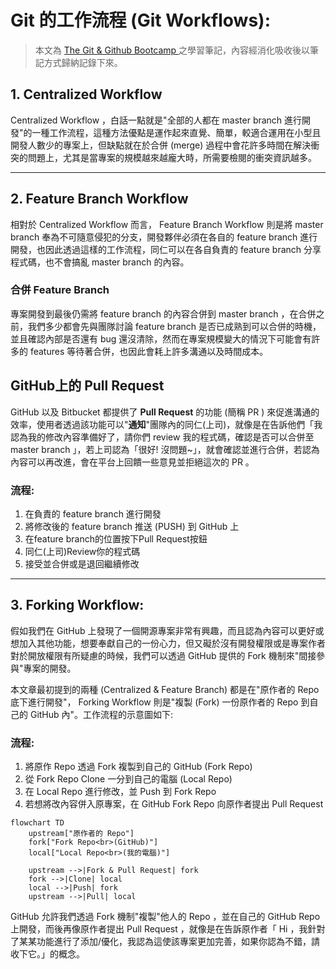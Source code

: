 # Git 的工作流程 (Git Workflows):

> 本文為 [The Git & Github Bootcamp
](https://www.udemy.com/course/git-and-github-bootcamp/
) 之學習筆記，內容經消化吸收後以筆記方式歸納記錄下來。

## 1. Centralized Workflow

Centralized Workflow ，白話一點就是"全部的人都在 master branch 進行開發"的一種工作流程，這種方法優點是運作起來直覺、簡單，較適合運用在小型且開發人數少的專案上，但缺點就在於合併 (merge) 過程中會花許多時間在解決衝突的問題上，尤其是當專案的規模越來越龐大時，所需要檢閱的衝突資訊越多。

--- 

## 2. Feature Branch Workflow

相對於 Centralized Workflow 而言， Feature Branch Workflow 則是將 master branch 奉為不可隨意侵犯的分支，開發夥伴必須在各自的 feature branch 進行開發，也因此透過這樣的工作流程，同仁可以在各自負責的 feature branch 分享程式碼，也不會搞亂 master branch 的內容。

### 合併 Feature Branch

專案開發到最後仍需將 feature branch 的內容合併到 master branch ，在合併之前，我們多少都會先與團隊討論 feature branch 是否已成熟到可以合併的時機，並且確認內部是否還有 bug 還沒清除，然而在專案規模變大的情況下可能會有許多的 features 等待著合併，也因此會耗上許多溝通以及時間成本。

## GitHub上的 Pull Request

 GitHub 以及 Bitbucket 都提供了 **Pull Request** 的功能 (簡稱 PR ) 來促進溝通的效率，使用者透過該功能可以"**通知**"團隊內的同仁(上司)，就像是在告訴他們「我認為我的修改內容準備好了，請你們 review 我的程式碼，確認是否可以合併至 master branch 」，若上司認為「很好! 沒問題~」，就會確認並進行合併，若認為內容可以再改進，會在平台上回饋一些意見並拒絕這次的 PR 。

### 流程:

1. 在負責的 feature branch 進行開發
2. 將修改後的 feature branch 推送 (PUSH) 到 GitHub 上
3. 在feature branch的位置按下Pull Request按鈕
4. 同仁(上司)Review你的程式碼
5. 接受並合併或是退回繼續修改

--- 

## 3. Forking Workflow: 

假如我們在 GitHub 上發現了一個開源專案非常有興趣，而且認為內容可以更好或想加入其他功能，想要奉獻自己的一份心力，但又礙於沒有開發權限或是專案作者對於開放權限有所疑慮的時候，我們可以透過 GitHub 提供的 Fork 機制來"間接參與"專案的開發。

本文章最初提到的兩種 (Centralized & Feature Branch) 都是在"原作者的 Repo 底下進行開發"， Forking Workflow 則是"複製 (Fork) 一份原作者的 Repo 到自己的 GitHub 內"。工作流程的示意圖如下:

### 流程:

1. 將原作 Repo 透過 Fork 複製到自己的 GitHub (Fork Repo)
2. 從 Fork Repo Clone 一分到自己的電腦 (Local Repo)
3. 在 Local Repo 進行修改，並 Push 到 Fork Repo 
4. 若想將改內容併入原專案，在 GitHub Fork Repo 向原作者提出 Pull Request 

```mermaid
flowchart TD
    upstream["原作者的 Repo"]
    fork["Fork Repo<br>(GitHub)"]
    local["Local Repo<br>(我的電腦)"]

    upstream -->|Fork & Pull Request| fork
    fork -->|Clone| local
    local -->|Push| fork
    upstream -->|Pull| local
```

GitHub 允許我們透過 Fork 機制"複製"他人的 Repo ，並在自己的 GitHub Repo 上開發，而後再像原作者提出 Pull Request ，就像是在告訴原作者「 Hi ，我針對了某某功能進行了添加/優化，我認為這使該專案更加完善，如果你認為不錯，請收下它。」的概念。
